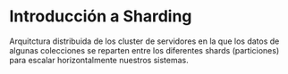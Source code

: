 # Introducción a Sharding

Arquitctura distribuida de los cluster de servidores en la que los datos de algunas colecciones se
reparten entre los diferentes shards (particiones) para escalar horizontalmente nuestros sistemas.
